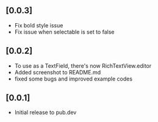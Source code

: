 ## [0.0.3]
*  Fix bold style issue
*  Fix issue when selectable is set to false

## [0.0.2]

* To use as a TextField, there's now RichTextView.editor
* Added screenshot to README.md 
* fixed some bugs and improved example codes

## [0.0.1]

* Initial release to pub.dev
